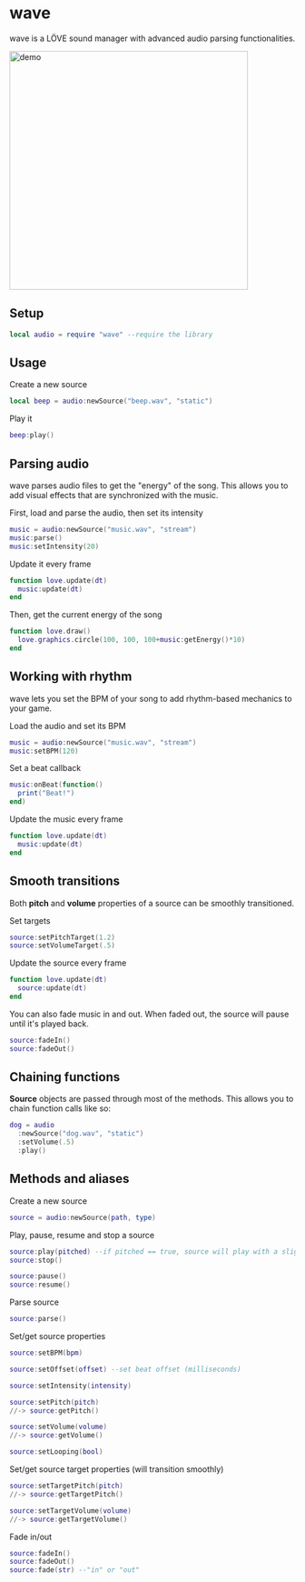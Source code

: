 wave
==============

wave is a LÖVE sound manager with advanced audio parsing functionalities.

<img src="http://s32.postimg.org/8n00sidfn/out.gif" alt="demo" width="420"/>

Setup
----------------

```lua
local audio = require "wave" --require the library
```

Usage
----------------

Create a new source
```lua
local beep = audio:newSource("beep.wav", "static")
```

Play it
```lua
beep:play()
```

Parsing audio
----------------

wave parses audio files to get the "energy" of the song. This allows you to add visual effects that are synchronized with the music.

First, load and parse the audio, then set its intensity
```lua
music = audio:newSource("music.wav", "stream")
music:parse()
music:setIntensity(20)
```

Update it every frame
```lua
function love.update(dt)
  music:update(dt)
end
```

Then, get the current energy of the song
```lua
function love.draw()
  love.graphics.circle(100, 100, 100+music:getEnergy()*10)
end
```

Working with rhythm
----------------

wave lets you set the BPM of your song to add rhythm-based mechanics to your game.

Load the audio and set its BPM
```lua
music = audio:newSource("music.wav", "stream")
music:setBPM(120)
```

Set a beat callback
```lua
music:onBeat(function()
  print("Beat!")
end)
```

Update the music every frame
```lua
function love.update(dt)
  music:update(dt)
end
```

Smooth transitions
----------------

Both **pitch** and **volume** properties of a source can be smoothly transitioned.

Set targets
```lua
source:setPitchTarget(1.2)
source:setVolumeTarget(.5)
```

Update the source every frame
```lua
function love.update(dt)
  source:update(dt)
end
```

You can also fade music in and out. When faded out, the source will pause until it's played back.
```lua
source:fadeIn()
source:fadeOut()
```

Chaining functions
----------------

**Source** objects are passed through most of the methods. This allows you to chain function calls like so:
```lua
dog = audio
  :newSource("dog.wav", "static")
  :setVolume(.5)
  :play()
```

Methods and aliases
----------------

Create a new source
```lua
source = audio:newSource(path, type)
```

Play, pause, resume and stop a source
```lua
source:play(pitched) --if pitched == true, source will play with a slightly random pitch (useful for recurrent sounds)
source:stop()

source:pause()
source:resume()
```

Parse source
```lua
source:parse()
```

Set/get source properties
```lua
source:setBPM(bpm)

source:setOffset(offset) --set beat offset (milliseconds)

source:setIntensity(intensity)

source:setPitch(pitch)
//-> source:getPitch()

source:setVolume(volume)
//-> source:getVolume()

source:setLooping(bool)
```

Set/get source target properties (will transition smoothly)
```lua
source:setTargetPitch(pitch)
//-> source:getTargetPitch()

source:setTargetVolume(volume)
//-> source:getTargetVolume()
```

Fade in/out
```lua
source:fadeIn()
source:fadeOut()
source:fade(str) --"in" or "out"
```